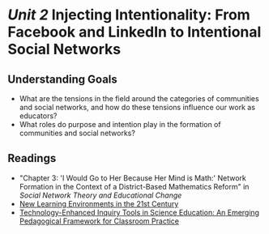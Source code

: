 # *Unit 2* Injecting Intentionality: From Facebook and LinkedIn to Intentional Social Networks

## Understanding Goals
* What are the tensions in the field around the categories of communities and social networks, and how do these tensions influence our work as educators?
* What roles do purpose and intention play in the formation of communities and social networks?

## Readings
* "Chapter 3: 'I Would Go to Her Because Her Mind is Math:' Network Formation in the Context of a District-Based Mathematics Reform" in *Social Network Theory and Educational Change*
* [New Learning Environments in the 21st Century](http://www.johnseelybrown.com/newlearning.pdf)
* [Technology-Enhanced Inquiry Tools in Science Education: An Emerging Pedagogical Framework for Classroom Practice](https://www.researchgate.net/profile/Lynn_Bryan2/publication/229741543_Technologyenhanced_inquiry_tools_in_science_education_An_emerging_pedagogical_framework_for_classroom_practice/links/542eb81b0cf27e39fa963d5d.pdf)